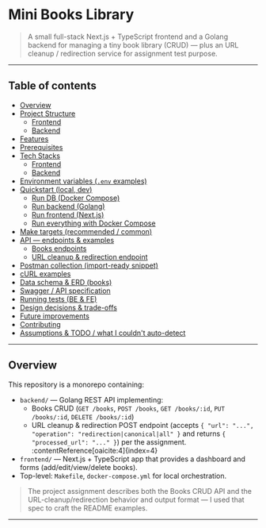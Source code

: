 # Mini Books Library

> A small full-stack Next.js + TypeScript frontend and a Golang backend for managing a tiny book library (CRUD) — plus an URL cleanup / redirection service for assignment test purpose.

---

## Table of contents
- [Overview](#overview)
- [Project Structure](#project-layout)
  - [Frontend](#frontend)
  - [Backend](#backend)
- [Features](#features)
- [Prerequisites](#prerequisites)
- [Tech Stacks](#tech-stacks)
  - [Frontend](#frontend)
  - [Backend](#backend)
- [Environment variables (`.env` examples)](#environment-variables-env-examples)
- [Quickstart (local, dev)](#quickstart-local-dev)
  - [Run DB (Docker Compose)](#run-db-docker-compose)
  - [Run backend (Golang)](#run-backend-golang)
  - [Run frontend (Next.js)](#run-frontend-nextjs)
  - [Run everything with Docker Compose](#run-everything-with-docker-compose)
- [Make targets (recommended / common)](#make-targets-recommended--common)
- [API — endpoints & examples](#api---endpoints--examples)
  - [Books endpoints](#books-endpoints)
  - [URL cleanup & redirection endpoint](#url-cleanup--redirection-endpoint)
- [Postman collection (import-ready snippet)](#postman-collection-import-ready-snippet)
- [cURL examples](#curl-examples)
- [Data schema & ERD (books)](#data-schema--erd-books)
- [Swagger / API specification](#swagger--api-specification)
- [Running tests (BE & FE)](#running-tests-be--fe)
- [Design decisions & trade-offs](#design-decisions--trade-offs)
- [Future improvements](#future-improvements)
- [Contributing](#contributing)
- [Assumptions & TODO / what I couldn't auto-detect](#assumptions--todo--what-i-couldnt-auto-detect)

---
## Overview

This repository is a monorepo containing:

- `backend/` — Golang REST API implementing:
  - Books CRUD (`GET /books`, `POST /books`, `GET /books/:id`, `PUT /books/:id`, `DELETE /books/:id`)
  - URL cleanup & redirection POST endpoint (accepts `{ "url": "...", "operation": "redirection|canonical|all" }` and returns `{ "processed_url": "..." }`) per the assignment. :contentReference[oaicite:4]{index=4}
- `frontend/` — Next.js + TypeScript app that provides a dashboard and forms (add/edit/view/delete books).
- Top-level: `Makefile`, `docker-compose.yml` for local orchestration.


> The project assignment describes both the Books CRUD API and the URL-cleanup/redirection behavior and output format — I used that spec to craft the README examples. 

---